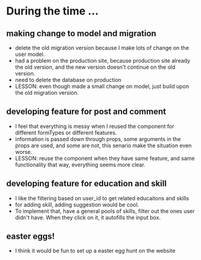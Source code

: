 # During the time ...

## making change to model and migration
* delete the old migration version because I make lots of change on the user model.
* had a problem on the production site, because production site already the old version, and the new version doesn't continue on the old version.
* need to delete the database on production
* LESSON: even though made a small change on model, just build upon the old migration version.

## developing feature for post and comment

* I feel that everything is messy when I reused the component for different formTypes or different features.
* information is passed down through props, some arguments in the props are used, and some are not,
this senario make the situation even worse.
* LESSON: reuse the component when they have same feature, and same functionality
that way, everything seems more clear.

## developing feature for education and skill

* I like the filtering based on user_id to get related educaitons and skills
* for adding skill, adding suggestion would be cool.
* To implement that, have a general pools of skills,
  filter out the ones user didn't have. When they click on it, it autofills the input box.

## easter eggs!
* I think it would be fun to set up a easter egg hunt on the website
